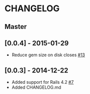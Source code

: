 # CHANGELOG

## Master

## [0.0.4] - 2015-01-29

- Reduce gem size on disk closes [#13](https://github.com/heroku/rails_serve_static_assets/issues/13)

## [0.0.3] - 2014-12-22

- Added support for Rails 4.2 [#7](https://github.com/heroku/rails_serve_static_assets/pull/7)
- Added CHANGELOG.md
